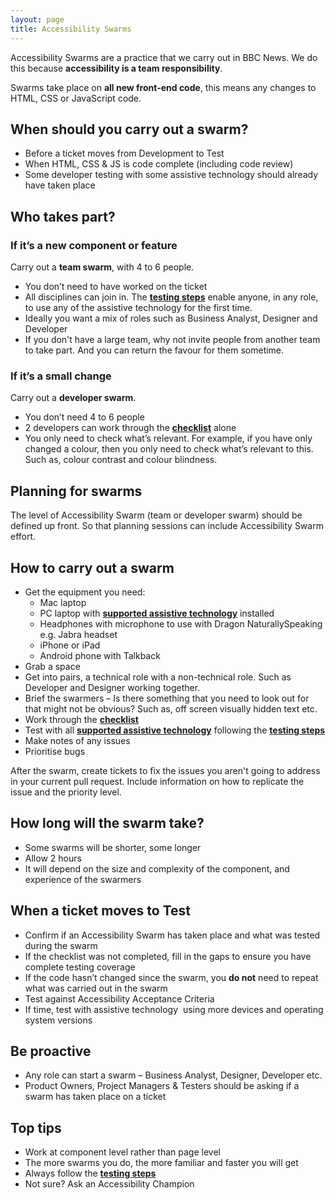 ```yaml
---
layout: page
title: Accessibility Swarms
---
```

Accessibility Swarms are a practice that we carry out in BBC News. We do this because **accessibility is a team responsibility**.

Swarms take place on **all new front-end code**, this means any changes to HTML, CSS or JavaScript code.

## When should you carry out a swarm?
- Before a ticket moves from Development to Test
- When HTML, CSS & JS is code complete (including code review)
- Some developer testing with some assistive technology should already have taken place

## Who takes part?
### If it’s a new component or feature
Carry out a **team swarm**, with 4 to 6 people.

- You don’t need to have worked on the ticket
- All disciplines can join in. The **[testing steps](accessibility-and-testing-with-assistive-technology)** enable anyone, in any role, to use any of the assistive technology for the first time.
- Ideally you want a mix of roles such as Business Analyst, Designer and Developer
- If you don't have a large team, why not invite people from another team to take part. And you can return the favour for them sometime.

### If it’s a small change
Carry out a **developer swarm**.

- You don’t need 4 to 6 people
- 2 developers can work through the **[checklist](accessibility-news-and-testers)** alone
- You only need to check what’s relevant. For example, if you have only changed a colour, then you only need to check what’s relevant to this. Such as, colour contrast and colour blindness.

## Planning for swarms
The level of Accessibility Swarm (team or developer swarm) should be defined up front. So that planning sessions can include Accessibility Swarm effort. 

## How to carry out a swarm
- Get the equipment you need:
    - Mac laptop
    - PC laptop with **[supported assistive technology](accessibility-and-supported-assistive-technology)** installed
    - Headphones with microphone to use with Dragon NaturallySpeaking e.g. Jabra headset
    - iPhone or iPad
    - Android phone with Talkback 
- Grab a space
- Get into pairs, a technical role with a non-technical role. Such as Developer and Designer working together.
- Brief the swarmers – Is there something that you need to look out for that might not be obvious? Such as, off screen visually hidden text etc.
- Work through the **[checklist](accessibility-news-and-testers)**
- Test with all **[supported assistive technology](accessibility-and-supported-assistive-technology)** following the **[testing steps](accessibility-and-testing-with-assistive-technology)**
- Make notes of any issues
- Prioritise bugs

After the swarm, create tickets to fix the issues you aren't going to address in your current pull request. Include information on how to replicate the issue and the priority level.

## How long will the swarm take?
- Some swarms will be shorter, some longer
- Allow 2 hours
- It will depend on the size and complexity of the component, and experience of the swarmers

## When a ticket moves to Test
- Confirm if an Accessibility Swarm has taken place and what was tested during the swarm 
- If the checklist was not completed, fill in the gaps to ensure you have complete testing coverage
- If the code hasn’t changed since the swarm, you **do not** need to repeat what was carried out in the swarm
- Test against Accessibility Acceptance Criteria
- If time, test with assistive technology  using more devices and operating system versions

## Be proactive
- Any role can start a swarm – Business Analyst, Designer, Developer etc.
- Product Owners, Project Managers & Testers should be asking if a swarm has taken place on a ticket

## Top tips
- Work at component level rather than page level
- The more swarms you do, the more familiar and faster you will get
- Always follow the **[testing steps](accessibility-and-testing-with-assistive-technology)**
- Not sure? Ask an Accessibility Champion
